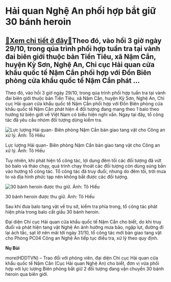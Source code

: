 Hải quan Nghệ An phối hợp bắt giữ 30 bánh heroin
================================================

[:gift:Xem chi tiết ở đây:gift:](https://hddtvn.com/hai-quan-nghe-an-phoi-hop-bat-giu-30-banh-heroin/)Theo đó, vào hồi 3 giờ ngày 29/10, trong qúa trình phối hợp tuần tra tại vành đai biên giới thuộc bản Tiền Tiêu, xã Nậm Cắn, huyện Kỳ Sơn, Nghệ An, Chi cục Hải quan cửa khẩu quốc tế Nậm Cắn phối hợp với Đồn Biên phòng cửa khẩu quốc tế Nậm Cắn phát …
---------------------------------------------------------------------------------------------------------------------------------------------------------------------------------------------------------------------------------------------------------


Theo đó, vào hồi 3 giờ ngày 29/10, trong qúa trình phối hợp tuần tra tại vành đai biên giới thuộc bản Tiền Tiêu, xã Nậm Cắn, huyện Kỳ Sơn, Nghệ An, Chi cục Hải quan cửa khẩu quốc tế Nậm Cắn phối hợp với Đồn Biên phòng cửa khẩu quốc tế Nậm Cắn phát hiện 4 đối tượng đang mang theo 1 balo theo hướng từ biên giới về Việt Nam có biểu hiện nghi vấn. Ngay tại đây, tổ công tác đã yêu cầu nhóm đối tượng dừng kiểm tra.





![Lực lượng Hải quan- Biên phòng Nậm Cắn bàn giao tang vật cho Công an xử lý. Ảnh: Tô Hiếu](https://hddtvn.com/wp-content/uploads/2021/01/IMG_9479.jpg "Lực lượng Hải quan- Biên phòng Nậm Cắn bàn giao tang vật cho Công an xử lý. Ảnh: Tô Hiếu")


Lực lượng Hải quan- Biên phòng Nậm Cắn bàn giao tang vật cho Công an xử lý. Ảnh: Tô Hiếu



Tuy nhiên, khi phát hiện tổ công tác, lợi dụng đêm tối các đối tượng đã vứt bỏ balo và tháo chạy, quá trình chạy thoát các đối tượng còn dùng súng bắn vào hướng tổ công tác. Tổ công tác đã truy đuổi, nhưng do đêm tối, trời mưa to và địa hình phức tạp nên không bắt được các đối tượng.





![30 bánh heroin được thu giữ. Ảnh: Tô Hiếu](https://hddtvn.com/wp-content/uploads/2021/01/IMG_9476.jpg "30 bánh heroin được thu giữ. Ảnh: Tô Hiếu")


30 bánh heroin được thu giữ. Ảnh: Tô Hiếu



Sau khi đưa balo tang vật về trụ sở, kiểm tra phía trong, tổ công tác phát hiện phía trong balo cất giấu 30 bánh heroin.







Đại diện Chi cục Hải quan cửa khẩu quốc tế Nậm Cắn cho biết, do khi truy đuổi và phát hiện tang vật Nghệ An ảnh hưởng mưa bão, ngập lụt, đường đi lại ách tắc, sạt lở nên mãi tới ngày 31/10, tổ công tác mới bàn giao tang vật cho Phòng PC04 Công an Nghệ An tiếp tục điều tra, xử lý theo quy định.






**Nụ Bùi**



more(HDDTVN) – Trao đổi với phóng viên, đại diện Chi cục Hải quan cửa khẩu quốc tế Nậm Cắn (Cục Hải quan Nghệ An) cho biết, đơn vị vừa phối hợp với lực lượng Biên phòng bắt giữ 2 đối tượng đang vận chuyển 30 bánh heroin qua biên giới.

